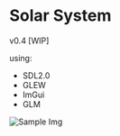 # Solar System 
v0.4 [WIP]

using:
- SDL2.0
- GLEW
- ImGui
- GLM

![Sample Img](https://i.gyazo.com/2b3c8e702914703216f374fee613aaab.jpg)
